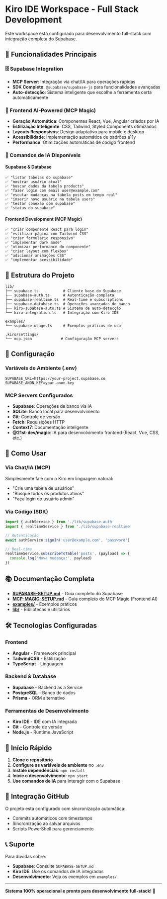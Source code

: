 # Kiro IDE Workspace - Full Stack Development

Este workspace está configurado para desenvolvimento full-stack com integração completa do Supabase.

## 🚀 Funcionalidades Principais

### 🗄️ Supabase Integration
- **MCP Server**: Integração via chat/IA para operações rápidas
- **SDK Completo**: `@supabase/supabase-js` para funcionalidades avançadas
- **Auto-detecção**: Sistema inteligente que escolhe a ferramenta certa automaticamente

### 🎨 Frontend AI-Powered (MCP Magic)
- **Geração Automática**: Componentes React, Vue, Angular criados por IA
- **Estilização Inteligente**: CSS, Tailwind, Styled Components otimizados
- **Layouts Responsivos**: Design adaptativo para mobile e desktop
- **Acessibilidade**: Implementação automática de padrões a11y
- **Performance**: Otimizações automáticas de código frontend

### 🤖 Comandos de IA Disponíveis

#### Supabase & Database
```
✅ "listar tabelas do supabase"
✅ "mostrar usuário atual"  
✅ "buscar dados da tabela products"
✅ "fazer login com email user@example.com"
✅ "escutar mudanças na tabela posts em tempo real"
✅ "inserir novo usuário na tabela users"
✅ "testar conexão com supabase"
✅ "status do supabase"
```

#### Frontend Development (MCP Magic)
```
✅ "criar componente React para login"
✅ "estilizar página com Tailwind CSS"
✅ "criar formulário responsivo"
✅ "implementar dark mode"
✅ "otimizar performance do componente"
✅ "criar layout com flexbox"
✅ "adicionar animações CSS"
✅ "implementar acessibilidade"
```

## 📁 Estrutura do Projeto

```
lib/
├── supabase.ts           # Cliente base do Supabase
├── supabase-auth.ts      # Autenticação completa
├── supabase-realtime.ts  # Real-time e subscriptions
├── supabase-database.ts  # Operações avançadas de banco
├── kiro-supabase-auto.ts # Sistema de auto-detecção
└── kiro-integration.ts   # Integração com Kiro IDE

examples/
└── supabase-usage.ts     # Exemplos práticos de uso

.kiro/settings/
└── mcp.json             # Configuração MCP servers
```

## 🔧 Configuração

### Variáveis de Ambiente (.env)
```env
SUPABASE_URL=https://your-project.supabase.co
SUPABASE_ANON_KEY=your-anon-key
```

### MCP Servers Configurados
- **Supabase**: Operações de banco via IA
- **SQLite**: Banco local para desenvolvimento
- **Git**: Controle de versão
- **Fetch**: Requisições HTTP
- **Context7**: Documentação inteligente
- **@21st-dev/magic**: IA para desenvolvimento frontend (React, Vue, CSS, etc.)

## 🎯 Como Usar

### Via Chat/IA (MCP)
Simplesmente fale com o Kiro em linguagem natural:
- "Crie uma tabela de usuários"
- "Busque todos os produtos ativos"
- "Faça login do usuário admin"

### Via Código (SDK)
```typescript
import { authService } from './lib/supabase-auth'
import { realtimeService } from './lib/supabase-realtime'

// Autenticação
await authService.signIn('user@example.com', 'password')

// Real-time
realtimeService.subscribeToTable('posts', (payload) => {
  console.log('Nova mudança:', payload)
})
```

## 📚 Documentação Completa

- **[SUPABASE-SETUP.md](./SUPABASE-SETUP.md)** - Guia completo do Supabase
- **[MCP-MAGIC-SETUP.md](./MCP-MAGIC-SETUP.md)** - Guia completo do MCP Magic (Frontend AI)
- **[examples/](./examples/)** - Exemplos práticos
- **[lib/](./lib/)** - Bibliotecas e utilitários

## 🛠️ Tecnologias Configuradas

### Frontend
- **Angular** - Framework principal
- **TailwindCSS** - Estilização
- **TypeScript** - Linguagem

### Backend & Database
- **Supabase** - Backend as a Service
- **PostgreSQL** - Banco de dados
- **Prisma** - ORM alternativo

### Ferramentas de Desenvolvimento
- **Kiro IDE** - IDE com IA integrada
- **Git** - Controle de versão
- **Node.js** - Runtime JavaScript

## 🚀 Início Rápido

1. **Clone o repositório**
2. **Configure as variáveis de ambiente** no `.env`
3. **Instale dependências**: `npm install`
4. **Inicie o desenvolvimento**: `npm start`
5. **Use comandos de IA** para interagir com o Supabase

## 🤝 Integração GitHub

O projeto está configurado com sincronização automática:
- Commits automáticos com timestamps
- Sincronização ao salvar arquivos
- Scripts PowerShell para gerenciamento

## 📞 Suporte

Para dúvidas sobre:
- **Supabase**: Consulte `SUPABASE-SETUP.md`
- **Kiro IDE**: Use os comandos de IA integrados
- **Desenvolvimento**: Veja os exemplos em `examples/`

---

**Sistema 100% operacional e pronto para desenvolvimento full-stack! 🎉**